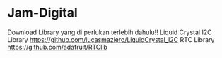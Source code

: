 # Jam-Digital



Download Library yang di perlukan terlebih dahulu!! 
Liquid Crystal I2C Library https://github.com/lucasmaziero/LiquidCrystal_I2C 
RTC Library https://github.com/adafruit/RTClib
